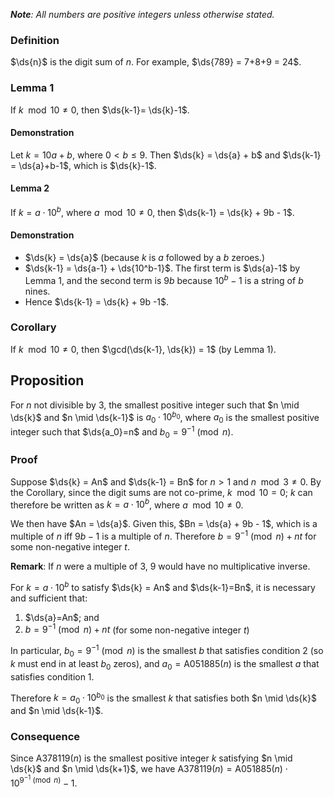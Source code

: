 $$\newcommand{\ds}{\text{digsum}}$$

***Note**: All numbers are positive integers unless otherwise stated.*

### Definition

$\ds{n}$ is the digit sum of $n$. For example, $\ds{789} = 7+8+9 = 24$.

### Lemma 1

If $k \mod{10} \ne 0$, then $\ds{k-1}= \ds{k}-1$.

#### Demonstration

Let $k = 10a + b$, where $0 < b \le 9$. Then $\ds{k} = \ds{a} + b$ and $\ds{k-1} = \ds{a}+b-1$, which is $\ds{k}-1$.

#### Lemma 2

If $k = a \cdot 10^b$, where $a \mod{10} \ne 0$, then $\ds{k-1} = \ds{k} + 9b - 1$.

#### Demonstration

* $\ds{k} = \ds{a}$ (because $k$ is $a$ followed by a $b$ zeroes.) 
* $\ds{k-1} = \ds{a-1} + \ds{10^b-1}$. The first term is $\ds{a}-1$ by Lemma 1, and the second term is $9b$ because $10^b-1$ is a string of $b$ nines.
* Hence $\ds{k-1} = \ds{k} + 9b -1$.

### Corollary

If $k \mod 10 \ne 0$, then $\gcd(\ds{k-1}, \ds{k}) = 1$ (by Lemma 1). 

## Proposition

For $n$ not divisible by 3, the smallest positive integer such that $n \mid \ds{k}$ and $n \mid \ds{k-1}$  is $a_0\cdot 10^{b_0}$, where $a_0$ is the smallest positive integer such that $\ds{a_0}=n$ and $b_0=9^{-1}\pmod{n}$.

### Proof

Suppose $\ds{k} = An$ and $\ds{k-1} = Bn$ for $n>1$ and $n \mod 3 \ne 0$. By the Corollary, since the digit sums are not co-prime, $k \mod 10 = 0$; $k$ can therefore be written as $k = a \cdot 10^b$, where $a \mod 10 \ne 0$.

We then have $An = \ds{a}$. Given this, $Bn = \ds{a} + 9b - 1$, which is a multiple of $n$ iff $9b-1$ is a multiple of $n$. Therefore $b = 9^{-1} \pmod{n} + nt$ for some non-negative integer $t$. 

**Remark**: If $n$ were a multiple of 3, 9 would have no multiplicative inverse. 

For $k = a\cdot 10^b$ to satisfy $\ds{k} = An$ and $\ds{k-1}=Bn$, it is necessary and sufficient that:

1. $\ds{a}=An$; and
2. $b = 9^{-1}\pmod{n} + nt$ (for some non-negative integer $t$)

In particular, $b_0 = 9^{-1} \pmod{n}$ is the smallest $b$ that satisfies condition 2 (so $k$ must end in at least $b_0$ zeros), and $a_0 = \text{A051885}(n)$ is the smallest $a$ that satisfies condition 1. 

Therefore $k = a_0 \cdot 10^{b_0}$ is the smallest $k$ that satisfies both $n \mid \ds{k}$ and $n \mid \ds{k-1}$.

### Consequence

Since $\text{A378119}(n)$ is the smallest positive integer $k$ satisfying $n \mid \ds{k}$ and $n \mid \ds{k+1}$, we have $\text{A378119}(n) = \text{A051885}(n) \cdot 10^{9^{-1} \pmod n}-1$.
